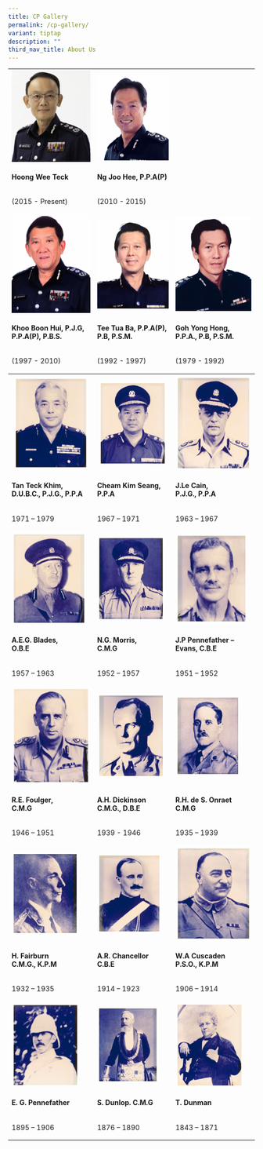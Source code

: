 ```yaml
---
title: CP Gallery
permalink: /cp-gallery/
variant: tiptap
description: ""
third_nav_title: About Us
---
```

<table style="minWidth: 75px">
<colgroup>
<col>
<col>
<col>
</colgroup>
<tbody>
<tr>
<td rowspan="1" colspan="1">
<div class="isomer-image-wrapper">
<img style="width: 100%" height="auto" width="100%" alt="Hoong Wee Teck" src="/images/CP/Hoong_Wee_Teck__2015___Present_.jpg">
</div>
</td>
<td rowspan="1" colspan="1">
<div class="isomer-image-wrapper">
<img style="width: 100%" height="auto" width="100%" alt="Ng Joo Hee, P.P.A(P) Commissioner of Police Singapore Police Force" src="/images/CP/Ng_Joo_Hee__P_P_A_P__Commissioner_of_Police_Singapore_Police_Force__2010___2015_.jpg">
</div>
</td>
<td rowspan="1" colspan="1">
<p></p>
</td>
</tr>
<tr>
<td rowspan="1" colspan="1">
<p><strong>Hoong Wee Teck</strong>
</p>
</td>
<td rowspan="1" colspan="1">
<p><strong>Ng Joo Hee, P.P.A(P)</strong>
</p>
</td>
<td rowspan="1" colspan="1">
<p></p>
</td>
</tr>
<tr>
<td rowspan="1" colspan="1">
<p>(2015 - Present)</p>
</td>
<td rowspan="1" colspan="1">
<p>(2010 - 2015)</p>
</td>
<td rowspan="1" colspan="1">
<p></p>
</td>
</tr>
<tr>
<td rowspan="1" colspan="1">
<div class="isomer-image-wrapper">
<img style="width: 100%" height="auto" width="100%" alt="Khoo Boon Hui, P.J.G, P.P.A(P), P.B.S. Commissioner of Police Singapore Police Force" src="/images/CP/Khoo_Boon_Hui__P_J_G__P_P_A_P___P_B_S__Commissioner_of_Police_Singapore_Police_Force__1997___2010_.jpg">
</div>
</td>
<td rowspan="1" colspan="1">
<div class="isomer-image-wrapper">
<img style="width: 100%" height="auto" width="100%" alt="Tee Tua Ba, P.P.A(P), P.B, P.S.M. Commissioner of Police Singapore Police Force" src="/images/CP/Tee_Tua_Ba__P_P_A_P___P_B__P_S_M__Commissioner_of_Police_Singapore_Police_Force__1992___1997_.jpg">
</div>
</td>
<td rowspan="1" colspan="1">
<div class="isomer-image-wrapper">
<img style="width: 100%" height="auto" width="100%" alt="Goh Yong Hong, P.P.A., P.B, P.S.M. Commissioner of Police Singapore Police Force" src="/images/CP/Goh_Yong_Hong__P_P_A___P_B__P_S_M__Commissioner_of_Police_Singapore_Police_Force__1979___1992_.jpg">
</div>
</td>
</tr>
<tr>
<td rowspan="1" colspan="1">
<p><strong>Khoo Boon Hui, P.J.G, P.P.A(P), P.B.S.</strong>
</p>
</td>
<td rowspan="1" colspan="1">
<p><strong>Tee Tua Ba, P.P.A(P), P.B, P.S.M.</strong>
</p>
</td>
<td rowspan="1" colspan="1">
<p><strong>Goh Yong Hong, P.P.A., P.B, P.S.M.</strong>
</p>
</td>
</tr>
<tr>
<td rowspan="1" colspan="1">
<p>(1997 - 2010)</p>
</td>
<td rowspan="1" colspan="1">
<p>(1992 - 1997)</p>
</td>
<td rowspan="1" colspan="1">
<p>(1979 - 1992)</p>
</td>
</tr>
<tr>
<th rowspan="1" colspan="1">
<div class="isomer-image-wrapper">
<img style="width: 95%;" height="auto" width="100%" alt="Tan Teck Khim" src="/images/CP/Tan_Teck_Khim__D_U_B_C___P_J_G___P_P_A__Commissioner_of_Police_Singapore_Police_Force__1971___1972_.jpg">
</div>
</th>
<th rowspan="1" colspan="1">
<div class="isomer-image-wrapper">
<img style="width: 95%;" height="auto" width="100%" alt="Cheam Kim" src="/images/CP/Cheam_Kim_Seang__P_P_A_Commissioner_of_Police_Singapore_Police_Force__1967___1971_.jpg">
</div>
</th>
<th rowspan="1" colspan="1">
<div class="isomer-image-wrapper">
<img style="width: 100%" height="auto" width="100%" alt="J.Le Cain" src="/images/CP/J_Le_Cain__P_J_G___P_P_A_Commissioner_of_Police_Singapore_Police_Force__1963___1967_.jpg">
</div>
</th>
</tr>
<tr>
<td rowspan="1" colspan="1">
<p><strong>Tan Teck Khim, </strong>
<br><strong>D.U.B.C., P.J.G., P.P.A</strong>
</p>
</td>
<td rowspan="1" colspan="1">
<p><strong>Cheam Kim Seang, </strong>
<br><strong>P.P.A</strong>
</p>
</td>
<td rowspan="1" colspan="1">
<p><strong>J.Le Cain, </strong>
<br><strong>P.J.G., P.P.A</strong>
</p>
</td>
</tr>
<tr>
<td rowspan="1" colspan="1">
<p>1971 – 1979</p>
</td>
<td rowspan="1" colspan="1">
<p>1967 – 1971</p>
</td>
<td rowspan="1" colspan="1">
<p>1963 – 1967</p>
</td>
</tr>
<tr>
<td rowspan="1" colspan="1">
<div class="isomer-image-wrapper">
<img style="width: 95%;" height="auto" width="100%" alt="A.E.G. Blades" src="/images/CP/A_E_G__Blades__O_B_E_Commissioner_of_Police_Singapore_Police_Force__1957___1963_.jpg">
</div>
</td>
<td rowspan="1" colspan="1">
<div class="isomer-image-wrapper">
<img style="width: 95%;" height="auto" width="100%" alt="N.G. Morris" src="/images/CP/N_G_Morris__C_M_G_Commissioner_of_Police_Singapore_Police_Force__1952___1957_.jpg">
</div>
</td>
<td rowspan="1" colspan="1">
<div class="isomer-image-wrapper">
<img style="width: 95%;" height="auto" width="100%" alt="J.P. Pennefather" src="/images/CP/J_P__Pennefather___Evans__C_B_E_Commissioner_of_Police_Singapore_Police_Force__1951___1952_.jpg">
</div>
</td>
</tr>
<tr>
<td rowspan="1" colspan="1">
<p><strong>A.E.G. Blades, </strong>
<br><strong>O.B.E</strong>
</p>
</td>
<td rowspan="1" colspan="1">
<p><strong>N.G. Morris, </strong>
<br><strong>C.M.G</strong>
</p>
</td>
<td rowspan="1" colspan="1">
<p><strong>J.P Pennefather – </strong>
<br><strong>Evans, C.B.E</strong>
</p>
</td>
</tr>
<tr>
<td rowspan="1" colspan="1">
<p>1957 – 1963</p>
</td>
<td rowspan="1" colspan="1">
<p>1952 – 1957</p>
</td>
<td rowspan="1" colspan="1">
<p>1951 – 1952</p>
</td>
</tr>
<tr>
<td rowspan="1" colspan="1">
<div class="isomer-image-wrapper">
<img style="width: 100%" height="auto" width="100%" alt="R.E. Foulger" src="/images/CP/R_E__Foulger__C_M_G_Commissioner_of_Police_Singapore_Police_Force__1946___1951_.jpg">
</div>
</td>
<td rowspan="1" colspan="1">
<div class="isomer-image-wrapper">
<img style="width: 95%;" height="auto" width="100%" alt="A.H. Dickinson" src="/images/CP/A_H__Dickinson_C_M_G___D_B_E_Inspector_General_Straits_Settlement_Police__1939___1946_.jpg">
</div>
</td>
<td rowspan="1" colspan="1">
<div class="isomer-image-wrapper">
<img style="width: 85%;" height="auto" width="100%" alt="R.H. de S Onraet" src="/images/CP/R_H__de_S__Onraet_C_M_G_Inspector_General_Straits_Settlement_Police__1935___1939_.jpg">
</div>
</td>
</tr>
<tr>
<td rowspan="1" colspan="1">
<p><strong>R.E. Foulger, </strong>
<br><strong>C.M.G</strong>
</p>
</td>
<td rowspan="1" colspan="1">
<p><strong>A.H. Dickinson </strong>
<br><strong>C.M.G., D.B.E</strong>
</p>
</td>
<td rowspan="1" colspan="1">
<p><strong>R.H. de S. Onraet </strong>
<br><strong>C.M.G</strong>
</p>
</td>
</tr>
<tr>
<td rowspan="1" colspan="1">
<p>1946 – 1951</p>
</td>
<td rowspan="1" colspan="1">
<p>1939 - 1946</p>
</td>
<td rowspan="1" colspan="1">
<p>1935 – 1939</p>
</td>
</tr>
<tr>
<td rowspan="1" colspan="1">
<div class="isomer-image-wrapper">
<img style="width: 85%;" height="auto" width="100%" alt="H. Fairburn" src="/images/CP/H__Fairburn_C_M_G___K_P_M_Inspector_General_Straits_Settlement_Police__1925___1935_.jpg">
</div>
</td>
<td rowspan="1" colspan="1">
<div class="isomer-image-wrapper">
<img style="width: 90%;" height="auto" width="100%" alt="A.R. Chancellor" src="/images/CP/A_R__Chancellor_C_B_E_Inspector_General_Straits_Settlement_Police__1914___1923_.jpg">
</div>
</td>
<td rowspan="1" colspan="1">
<div class="isomer-image-wrapper">
<img style="width: 100%" height="auto" width="100%" alt="W.A Cuscaden" src="/images/CP/W_A_Cuscaden_P_S_O___K_P_M_Inspector_General_Straits_Settlement_Police__1906___1914_.jpg">
</div>
</td>
</tr>
<tr>
<td rowspan="1" colspan="1">
<p><strong>H. Fairburn </strong>
<br><strong>C.M.G., K.P.M</strong>
</p>
</td>
<td rowspan="1" colspan="1">
<p><strong>A.R. Chancellor </strong>
<br><strong>C.B.E</strong>
</p>
</td>
<td rowspan="1" colspan="1">
<p><strong>W.A Cuscaden </strong>
<br><strong>P.S.O., K.P.M</strong>
</p>
</td>
</tr>
<tr>
<td rowspan="1" colspan="1">
<p>1932 – 1935</p>
</td>
<td rowspan="1" colspan="1">
<p>1914 – 1923</p>
</td>
<td rowspan="1" colspan="1">
<p>1906 – 1914</p>
</td>
</tr>
<tr>
<td rowspan="1" colspan="1">
<div class="isomer-image-wrapper">
<img style="width: 86%;" height="auto" width="100%" alt="E.G. Pennefather" src="/images/CP/E_G__Pennefather_Inspector_General_Straits_Settlement_Police__1895___1906_.jpg">
</div>
</td>
<td rowspan="1" colspan="1">
<div class="isomer-image-wrapper">
<img style="width: 86%;" height="auto" width="100%" alt="S. Dunlop" src="/images/CP/S__Dunlop__C_M_G_Inspector_General_Straits_Settlement_Police__1876___1890_.jpg">
</div>
</td>
<td rowspan="1" colspan="1">
<div class="isomer-image-wrapper">
<img style="width: 90%;" height="auto" width="100%" alt="T. Dunman" src="/images/CP/T__Dunman_Inspector_General_Straits_Settlement_Police__1843___1871_.jpg">
</div>
</td>
</tr>
<tr>
<td rowspan="1" colspan="1">
<p><strong>E. G. Pennefather</strong>
<br>
</p>
</td>
<td rowspan="1" colspan="1">
<p><strong>S. Dunlop. C.M.G</strong>
</p>
</td>
<td rowspan="1" colspan="1">
<p><strong>T. Dunman</strong>
</p>
</td>
</tr>
<tr>
<td rowspan="1" colspan="1">
<p>1895 – 1906</p>
</td>
<td rowspan="1" colspan="1">
<p>1876 – 1890</p>
</td>
<td rowspan="1" colspan="1">
<p>1843 – 1871</p>
</td>
</tr>
</tbody>
</table>
<p></p>
<p></p>